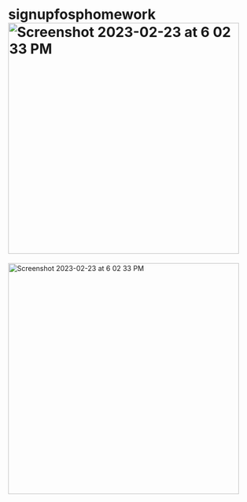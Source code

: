 # signupfosphomework<img width="469" alt="Screenshot 2023-02-23 at 6 02 33 PM" src="https://user-images.githubusercontent.com/110576461/220903964-79bbd912-1bf3-4a65-ad8f-4f5f866a9bc3.png">
<img width="469" alt="Screenshot 2023-02-23 at 6 02 33 PM" src="https://user-images.githubusercontent.com/110576461/220903973-4e45f5ae-f972-4b3d-b6e2-f6be8224c395.png">

